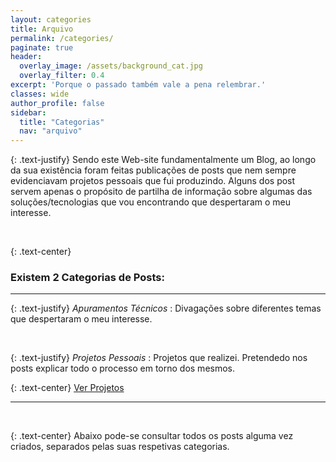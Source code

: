```yaml
---
layout: categories
title: Arquivo
permalink: /categories/
paginate: true
header:
  overlay_image: /assets/background_cat.jpg
  overlay_filter: 0.4
excerpt: 'Porque o passado também vale a pena relembrar.'
classes: wide
author_profile: false
sidebar:
  title: "Categorias"
  nav: "arquivo"
---
```


{: .text-justify}
Sendo este Web-site fundamentalmente um Blog, ao longo da sua existência foram feitas publicações de posts que nem sempre evidenciavam projetos pessoais que fui produzindo. Alguns dos post servem apenas o propósito de partilha de informação sobre algumas das soluções/tecnologias que vou encontrando que despertaram o meu interesse.  

<br/>

{: .text-center}
### Existem 2 Categorias de Posts:

---


{: .text-justify}
*Apuramentos Técnicos*
: Divagações sobre diferentes temas que despertaram o meu interesse.

<br/>

{: .text-justify}
*Projetos Pessoais*
: Projetos que realizei. Pretendedo nos posts explicar todo o processo em torno dos mesmos.

{: .text-center}
<a href="{{site.url}}/{{site.baseurl}}/projetos" class="btn btn--inverse">Ver Projetos</a>


---

<br/>

{: .text-center}
Abaixo pode-se consultar todos os posts alguma vez criados, separados pelas suas respetivas categorias.
